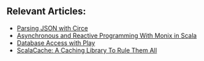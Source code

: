 ## Relevant Articles:

- [Parsing JSON with Circe](https://www.baeldung.com/scala/circe-json)
- [Asynchronous and Reactive Programming With Monix in Scala](https://www.baeldung.com/scala/monix)
- [Database Access with Play](https://www.baeldung.com/scala/play-database-access)
- [ScalaCache: A Caching Library To Rule Them All](https://www.baeldung.com/scala/scalacache)

